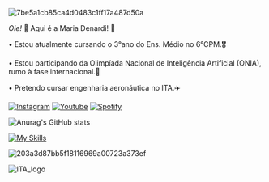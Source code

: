 ![7be5a1cb85ca4d0483c1ff17a487d50a](https://github.com/user-attachments/assets/37205a99-4a74-4361-b2bd-3930aad3f0db)

*Oie!* 👋
Aqui é a Maria Denardi! 💖

• Estou atualmente cursando o 3°ano do Ens. Médio no 6°CPM.🎖️

• Estou participando da Olimpíada Nacional de Inteligência Artificial (ONIA), rumo à fase internacional.🤖

• Pretendo cursar engenharia aeronáutica no ITA.✈️

[![Instagram](https://img.shields.io/badge/Instagram-E4405F?style=for-the-badge&logo=instagram&logoColor=white)](https://www.instagram.com/maduda_denardi?igsh=bmM2aWhidWFhdG5o)
[![Youtube](https://img.shields.io/badge/YouTube-FF0000?style=for-the-badge&logo=youtube&logoColor=white)](https://youtube.com/@mariaeadenardi?si=AiQwtNvkQy-qhECm)
[![Spotify](https://img.shields.io/badge/Spotify-1ED760?&style=for-the-badge&logo=spotify&logoColor=white)](https://open.spotify.com/user/31tujilasyzyjdg2ynqye2p34oki?si=ORFd_pOvTxq3qPztSytcGQ)

![Anurag's GitHub stats](https://github-readme-stats.vercel.app/api?username=MariaDenardi&show_icons=true&theme=merko)

[![My Skills](https://skillicons.dev/icons?i=gmail,instagram,notion,github)](https://skillicons.dev)

![203a3d87bb5f18116969a00723a373ef](https://github.com/user-attachments/assets/df0edd1f-4343-4351-a6f9-dfe74c22c6cd)

![ITA_logo](https://github.com/user-attachments/assets/9bea50d5-b0ef-4057-9d0f-948d0f9c5940)
